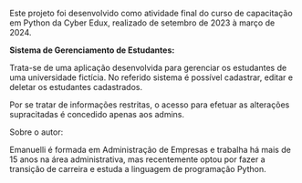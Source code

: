 Este projeto foi desenvolvido como atividade final do curso de capacitação em Python da Cyber Edux, realizado de setembro de 2023 à março de 2024. 

<b>Sistema de Gerenciamento de Estudantes:</b>

Trata-se de uma aplicação desenvolvida para gerenciar os estudantes de uma universidade fictícia. No referido sistema é possível cadastrar, editar e deletar os estudantes cadastrados. 

Por se tratar de informações restritas, o acesso para efetuar as alterações supracitadas é concedido apenas aos admins.

Sobre o autor:

Emanuelli é formada em Administração de Empresas e trabalha há mais de 15 anos na área administrativa, mas recentemente optou por fazer a transição de carreira e estuda a linguagem de programação Python. 
